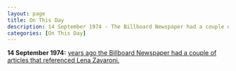 ```yaml
---
layout: page
title: On This Day
description: 14 September 1974 - The Billboard Newspaper had a couple of articles that referenced Lena Zavaroni.
categories: [On This Day]
---
```


**14 September 1974:**
[<span id="age1"></span> years ago the Billboard Newspaper had a couple of articles that referenced Lena Zavaroni.](/newspapers/billboard/1974/09/14/billboard.html)

<!-- Script for calculating number of years ago -->
<script>
var dob = '19740912';
var year = Number(dob.substr(0, 4));
var month = Number(dob.substr(4, 2)) - 1;
var day = Number(dob.substr(6, 2));
var today = new Date();
var age1 = today.getFullYear() - year;
if (today.getMonth() < month || (today.getMonth() == month && today.getDate() < day)) {
age1--;
}
document.getElementById("age1").innerHTML=age1;
</script>
